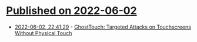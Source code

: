 # [Published on 2022-06-02](index.md)

* [2022-06-02, 22:41:29](https://news.ycombinator.com/item?id=31601458) - [GhostTouch: Targeted Attacks on Touchscreens Without Physical Touch](https://www.usenix.org/conference/usenixsecurity22/presentation/wang-kai)
